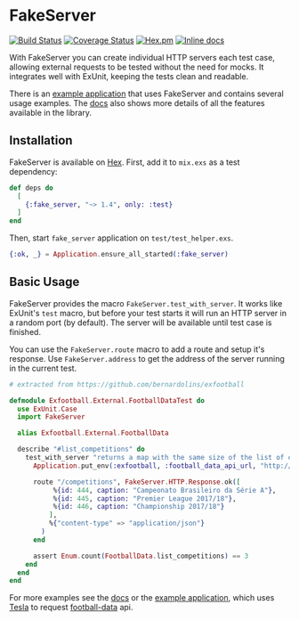 # FakeServer
[![Build Status](https://travis-ci.org/bernardolins/fake_server.svg?branch=master)](https://travis-ci.org/bernardolins/fake_server)
[![Coverage Status](https://coveralls.io/repos/github/bernardolins/fake_server/badge.svg?branch=master)](https://coveralls.io/github/bernardolins/fake_server?branch=master)
[![Hex.pm](https://img.shields.io/hexpm/dt/fake_server.svg)](https://hex.pm/packages/fake_server)
[![Inline docs](http://inch-ci.org/github/bernardolins/fake_server.svg?branch=master&style=shields)](http://inch-ci.org/github/bernardolins/fake_server)

With FakeServer you can create individual HTTP servers each test case, allowing external requests to be tested without the need for mocks. It integrates well with ExUnit, keeping the tests clean and readable.

There is an [example application](https://github.com/bernardolins/exfootball) that uses FakeServer and contains several usage examples. The [docs](https://hexdocs.pm/fake_server/api-reference.html) also shows more details of all the features available in the library.

## Installation

FakeServer is available on [Hex](https://hex.pm/packages/fake_server). First, add it to `mix.exs` as a test dependency:

```elixir
def deps do
  [
    {:fake_server, "~> 1.4", only: :test}
  ]
end
```

Then, start `fake_server` application on `test/test_helper.exs`.

```elixir
{:ok, _} = Application.ensure_all_started(:fake_server)
```

## Basic Usage

FakeServer provides the macro `FakeServer.test_with_server`. It works like ExUnit's `test` macro, but before your test starts it will run an HTTP server in a random port (by default). The server will be available until test case is finished.

You can use the `FakeServer.route` macro to add a route and setup it's response. Use `FakeServer.address` to get the address of the server running in the current test.

```elixir
# extracted from https://github.com/bernardolins/exfootball

defmodule Exfootball.External.FootballDataTest do
  use ExUnit.Case
  import FakeServer

  alias Exfootball.External.FootballData

  describe "#list_competitions" do
    test_with_server "returns a map with the same size of the list of competitions replied by football-data api" do
      Application.put_env(:exfootball, :football_data_api_url, "http://#{FakeServer.address}")

      route "/competitions", FakeServer.HTTP.Response.ok([
           %{id: 444, caption: "Campeonato Brasileiro da Série A"},
           %{id: 445, caption: "Premier League 2017/18"},
           %{id: 446, caption: "Championship 2017/18"}
          ],
          %{"content-type" => "application/json"}
        )
      end

      assert Enum.count(FootballData.list_competitions) == 3
    end
  end
end
```

For more examples see the [docs](https://hexdocs.pm/fake_server/api-reference.html) or the [example application](https://github.com/bernardolins/exfootball), which uses [Tesla](https://github.com/teamon/tesla) to request [football-data](https://www.football-data.org/docs/v1/index.html) api.
